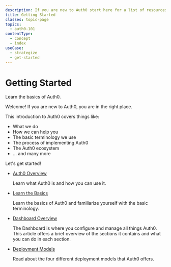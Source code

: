 ```yaml
---
description: If you are new to Auth0 start here for a list of resources that can get you started
title: Getting Started
classes: topic-page
topics:
  - auth0-101
contentType:
  - concept
  - index
useCase:
  - strategize
  - get-started
---
```

<div class="topic-page-header">
  <div data-name="example" class="topic-page-badge"></div>
  <h1>Getting Started</h1>
  <p>
    Learn the basics of Auth0.
  </p>
</div>

Welcome! If you are new to Auth0, you are in the right place.

This introduction to Auth0 covers things like:

* What we do
* How we can help you
* The basic terminology we use
* The process of implementing Auth0
* The Auth0 ecosystem
* ... and many more

Let's get started!


<ul class="topic-links">
  <li>
    <i class="icon icon-budicon-715"></i><a href="/getting-started/overview">Auth0 Overview</a>
    <p>Learn what Auth0 is and how you can use it.</p>
  </li>
  <li>
    <i class="icon icon-budicon-715"></i><a href="/getting-started/the-basics">Learn the Basics</a>
    <p>Learn the basics of Auth0 and familiarize yourself with the basic terminology.</p>
  </li>
  <li>
    <i class="icon icon-budicon-715"></i><a href="/getting-started/dashboard-overview">Dashboard Overview</a>
    <p>The Dashboard is where you configure and manage all things Auth0. This article offers a brief overview of the sections it contains and what you can do in each section.</p>
  </li>
  <li>
    <i class="icon icon-budicon-715"></i><a href="/getting-started/deployment-models">Deployment Models</a>
    <p>Read about the four different deployment models that Auth0 offers.</p>
  </li>
</ul>
